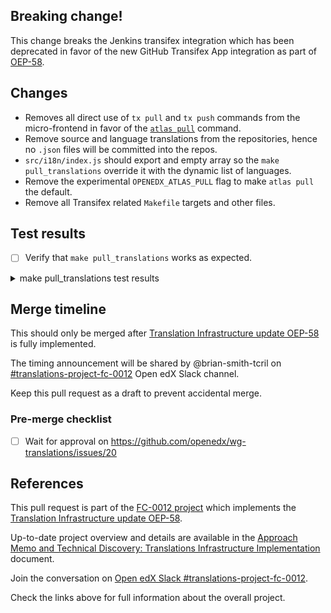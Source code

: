 ## Breaking change!

This change breaks the Jenkins transifex integration which has been deprecated in favor of the new GitHub Transifex App integration as part of [OEP-58](https://open-edx-proposals.readthedocs.io/en/latest/architectural-decisions/oep-0058-arch-translations-management.html#specification).

## Changes

 - Removes all direct use of `tx pull` and `tx push` commands from the micro-frontend in favor
of the [`atlas pull`](https://github.com/openedx/openedx-atlas/) command.
 - Remove source and language translations from the repositories, hence no `.json` files will be committed into the repos. 
 - `src/i18n/index.js` should export and empty array so the `make pull_translations` override it with the dynamic list of languages.
 - Remove the experimental `OPENEDX_ATLAS_PULL` flag to make `atlas pull` the default. 
 - Remove all Transifex related `Makefile` targets and other files.

Test results
------------

 - [ ] Verify that `make pull_translations` works as expected.

<details><summary>make pull_translations test results</summary>

```
# I've run the following commands:
$ make requirements
$ make pull_translations
$ git diff

# Output of the commmands:

<PASTE YOUR OUTPUT HERE>

```

</details> 


Merge timeline
-----------------------

This should only be merged after [Translation Infrastructure update OEP-58](https://open-edx-proposals.readthedocs.io/en/latest/architectural-decisions/oep-0058-arch-translations-management.html#specification) is fully implemented.

The timing announcement will be shared by @brian-smith-tcril on [#translations-project-fc-0012](https://openedx.slack.com/archives/C04R6TUJB7T) Open edX Slack channel.

Keep this pull request as a draft to prevent accidental merge.

### Pre-merge checklist


 - [ ] Wait for approval on https://github.com/openedx/wg-translations/issues/20

References
----------

This pull request is part of the [FC-0012 project](https://openedx.atlassian.net/l/cp/XGS0iCcQ) which implements the [Translation Infrastructure update OEP-58](https://docs.openedx.org/en/latest/developers/concepts/oep58.html).

Up-to-date project overview and details are available in the [Approach Memo and Technical Discovery: Translations Infrastructure Implementation](https://docs.google.com/document/d/11dFBCnbdHiCEdZp3pZeHdeH8m7Glla-XbIin7cnIOzU/edit#) document.

Join the conversation on [Open edX Slack #translations-project-fc-0012](https://openedx.slack.com/archives/C04R6TUJB7T).

Check the links above for full information about the overall project.
